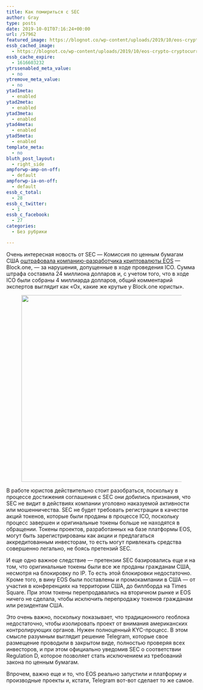 ```yaml
---
title: Как помириться с SEC
author: Gray
type: posts
date: 2019-10-01T07:16:24+00:00
url: /57962
featured_image: https://blognot.co/wp-content/uploads/2019/10/eos-crypto-cryptocurrency-block-one-768x512.jpg
essb_cached_image:
  - https://blognot.co/wp-content/uploads/2019/10/eos-crypto-cryptocurrency-block-one-768x512.jpg
essb_cache_expire:
  - 1616603232
ytrssenabled_meta_value:
  - no
ytremove_meta_value:
  - no
ytad1meta:
  - enabled
ytad2meta:
  - enabled
ytad3meta:
  - enabled
ytad4meta:
  - enabled
ytad5meta:
  - enabled
template_meta:
  - no
bluth_post_layout:
  - right_side
ampforwp-amp-on-off:
  - default
ampforwp-ia-on-off:
  - default
essb_c_total:
  - 28
essb_c_twitter:
  - 1
essb_c_facebook:
  - 27
categories:
  - Без рубрики

---
```








Очень интересная новость от SEC — Комиссия по ценным бумагам США [оштрафовала компанию-разработчика криптовалюты EOS][1] — Block.one, — за нарушения, допущенные в ходе проведения ICO. Сумма штрафа составила 24 миллиона долларов и, с учетом того, что в ходе ICO были собраны 4 миллиарда долларов, общий комментарий экспертов выглядит как &#171;Ох, какие же крутые у Block.one юристы&#187;. 

<div class="wp-block-image">
  <figure class="aligncenter"><img data-attachment-id="57963" data-permalink="https://blognot.co/57962/eos-crypto-cryptocurrency-block-one-768x512" data-orig-file="https://i0.wp.com/blognot.co/wp-content/uploads/2019/10/eos-crypto-cryptocurrency-block-one-768x512.jpg?fit=768%2C512&ssl=1" data-orig-size="768,512" data-comments-opened="1" data-image-meta="{&quot;aperture&quot;:&quot;0&quot;,&quot;credit&quot;:&quot;&quot;,&quot;camera&quot;:&quot;&quot;,&quot;caption&quot;:&quot;&quot;,&quot;created_timestamp&quot;:&quot;0&quot;,&quot;copyright&quot;:&quot;&quot;,&quot;focal_length&quot;:&quot;0&quot;,&quot;iso&quot;:&quot;0&quot;,&quot;shutter_speed&quot;:&quot;0&quot;,&quot;title&quot;:&quot;&quot;,&quot;orientation&quot;:&quot;0&quot;}" data-image-title="eos-crypto-cryptocurrency-block-one-768&#215;512" data-image-description="" data-medium-file="https://i0.wp.com/blognot.co/wp-content/uploads/2019/10/eos-crypto-cryptocurrency-block-one-768x512.jpg?fit=300%2C200&ssl=1" data-large-file="https://i0.wp.com/blognot.co/wp-content/uploads/2019/10/eos-crypto-cryptocurrency-block-one-768x512.jpg?fit=740%2C493&ssl=1" width="740" height="493" src="https://i0.wp.com/blognot.co/wp-content/uploads/2019/10/eos-crypto-cryptocurrency-block-one-768x512.jpg?resize=740%2C493&#038;ssl=1" alt="" class="wp-image-57963" srcset="https://i0.wp.com/blognot.co/wp-content/uploads/2019/10/eos-crypto-cryptocurrency-block-one-768x512.jpg?resize=768%2C512&ssl=1 768w, https://i0.wp.com/blognot.co/wp-content/uploads/2019/10/eos-crypto-cryptocurrency-block-one-768x512.jpg?resize=300%2C200&ssl=1 300w, https://i0.wp.com/blognot.co/wp-content/uploads/2019/10/eos-crypto-cryptocurrency-block-one-768x512.jpg?resize=700%2C467&ssl=1 700w, https://i0.wp.com/blognot.co/wp-content/uploads/2019/10/eos-crypto-cryptocurrency-block-one-768x512.jpg?resize=800%2C533&ssl=1 800w" sizes="(max-width: 740px) 100vw, 740px" data-recalc-dims="1" /></figure>


В работе юристов действительно стоит разобраться, поскольку в процессе достижения соглашения с SEC они добились признания, что SEC не видит в действиях компании уголовно наказуемой активности или мошенничества. SEC не будет требовать регистрации в качестве акций токенов, которые были проданы в процессе ICO, поскольку процесс завершен и оригинальные токены больше не находятся в обращении. Токены проектов, разработанных на базе платформы EOS, могут быть зарегистрированы как акции и предлагаться аккредитованным инвесторам, то есть могут привлекать средства совершенно легально, не боясь претензий SEC.

И еще одно важное следствие — претензии SEC базировались еще и на том, что оригинальные токены были все же проданы гражданам США, несмотря на блокировку по IP. То есть этой блокировки недостаточно. Кроме того, в вину EOS были поставлены и промокампании в США — от участия в конференциях на территории США, до биллборда на Times Square. При этом токены перепродавались на вторичном рынке и EOS ничего не сделала, чтобы исключить перепродажу токенов гражданам или резидентам США. 

Это очень важно, поскольку показывает, что традиционного геоблока недостаточно, чтобы изолировать проект от внимания американских контролирующих органов. Нужен полноценный KYC-процесс. В этом смысле разумным выглядит решение Telegram, которые свое размещение проводили в закрытом виде, полностью проверяя всех инвесторов, и при этом официально уведомив SEC о соответствии Regulation D, которое позволяет стать исключением из требований закона по ценным бумагам.

Впрочем, важно еще и то, что EOS реально запустили и платформу и производные проекты и, кстати, Telegram вот-вот сделает то же самое.

 [1]: https://www.sec.gov/news/press-release/2019-202